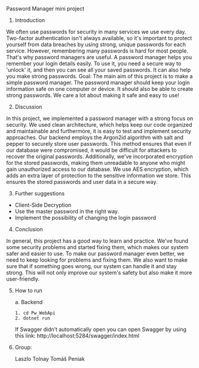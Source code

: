 Password Manager mini project
1.	Introduction
 
  We often use passwords for security in many services we use every day. Two-factor authentication isn't always available, so it's important to protect yourself from data breaches by using strong, unique passwords for each service. However, remembering many passwords is hard for most people. That's why password managers are useful. A password manager helps you remember your login details easily. To use it, you need a secure way to 'unlock' it, and then you can see all your saved passwords. It can also help you make strong passwords.
  Goal: The main aim of this project is to make a simple password manager. The password manager should keep your login information safe on one computer or device. It should also be able to create strong passwords. We care a lot about making it safe and easy to use!

2.	Discussion

In this project, we implemented a password manager with a strong focus on security. We used clean architecture, which helps keep our code organized and maintainable and furthermore, it is easy to test and implement security approaches. Our backend employs the Argon2id algorithm with salt and pepper to securely store user passwords. This method ensures that even if our database were compromised, it would be difficult for attackers to recover the original passwords. Additionally, we've incorporated encryption for the stored passwords, making them unreadable to anyone who might gain unauthorized access to our database. We use AES encryption, which adds an extra layer of protection to the sensitive information we store. This ensures the stored passwords and user data in a secure way.


3.	Further suggestions
-	Client-Side Decryption
-	Use the master password in the right way.
-	Implement the possibility of changing the login password
4.	Conclusion

  In general, this project has a good way to learn and practice. We've found some security problems and started fixing them, which makes our system safer and easier to use. To make our password manager even better, we need to keep looking for problems and fixing them. We also want to make sure that if something goes wrong, our system can handle it and stay strong. This will not only improve our system's safety but also make it more user-friendly.

  
5.	How to run
   
    a.	Backend
  
        1. cd Pw_WebApi
        2. dotnet run
       
    If Swagger didn’t automatically open you can open Swagger by using this link: http://localhost:5284/swagger/index.html

6. Group:

   Laszlo Tolnay
   Tomáš Peniak

